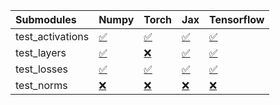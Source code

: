 | Submodules       | Numpy                                                                                                                           | Torch                                                                                                                           | Jax                                                                                                                             | Tensorflow                                                                                                                      |
|:-----------------|:--------------------------------------------------------------------------------------------------------------------------------|:--------------------------------------------------------------------------------------------------------------------------------|:--------------------------------------------------------------------------------------------------------------------------------|:--------------------------------------------------------------------------------------------------------------------------------|
| test_activations | <a href="https://github.com/unifyai/ivy/runs/8168533305?check_suite_focus=true" rel="noopener noreferrer" target="_blank">✅</a> | <a href="https://github.com/unifyai/ivy/runs/8168533438?check_suite_focus=true" rel="noopener noreferrer" target="_blank">✅</a> | <a href="https://github.com/unifyai/ivy/runs/8168533556?check_suite_focus=true" rel="noopener noreferrer" target="_blank">✅</a> | <a href="https://github.com/unifyai/ivy/runs/8168533679?check_suite_focus=true" rel="noopener noreferrer" target="_blank">✅</a> |
| test_layers      | <a href="https://github.com/unifyai/ivy/runs/8168533332?check_suite_focus=true" rel="noopener noreferrer" target="_blank">✅</a> | <a href="https://github.com/unifyai/ivy/runs/8168533460?check_suite_focus=true" rel="noopener noreferrer" target="_blank">❌</a> | <a href="https://github.com/unifyai/ivy/runs/8168533587?check_suite_focus=true" rel="noopener noreferrer" target="_blank">✅</a> | <a href="https://github.com/unifyai/ivy/runs/8168533728?check_suite_focus=true" rel="noopener noreferrer" target="_blank">✅</a> |
| test_losses      | <a href="https://github.com/unifyai/ivy/runs/8168533372?check_suite_focus=true" rel="noopener noreferrer" target="_blank">✅</a> | <a href="https://github.com/unifyai/ivy/runs/8168533499?check_suite_focus=true" rel="noopener noreferrer" target="_blank">✅</a> | <a href="https://github.com/unifyai/ivy/runs/8168533613?check_suite_focus=true" rel="noopener noreferrer" target="_blank">✅</a> | <a href="https://github.com/unifyai/ivy/runs/8168533780?check_suite_focus=true" rel="noopener noreferrer" target="_blank">✅</a> |
| test_norms       | <a href="https://github.com/unifyai/ivy/runs/8168533403?check_suite_focus=true" rel="noopener noreferrer" target="_blank">❌</a> | <a href="https://github.com/unifyai/ivy/runs/8168533532?check_suite_focus=true" rel="noopener noreferrer" target="_blank">❌</a> | <a href="https://github.com/unifyai/ivy/runs/8168533638?check_suite_focus=true" rel="noopener noreferrer" target="_blank">❌</a> | <a href="https://github.com/unifyai/ivy/runs/8168533819?check_suite_focus=true" rel="noopener noreferrer" target="_blank">❌</a> |